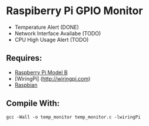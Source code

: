 Raspiberry Pi GPIO Monitor
============

* Temperature Alert (DONE)
* Network Interface Availabe (TODO)
* CPU High Usage Alert (TODO)

Requires:
----------

* [Raspberry Pi Model B](http://www.raspberrypi.org/)
* [WiringPi] (http://wiringpi.com)
* [Raspbian](http://www.raspbian.org/)

Compile With:
--------------

```
gcc -Wall -o temp_monitor temp_monitor.c -lwiringPi
```


